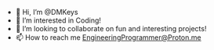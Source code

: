 - 👋 Hi, I’m @DMKeys
- 👀 I’m interested in Coding! 
- 💞️ I’m looking to collaborate on fun and interesting projects!
- 📫 How to reach me EngineeringProgrammer@Proton.me  

<!---
DMKeys/DMKeys is a ✨ special ✨ repository because its `README.md` (this file) appears on your GitHub profile.
You can click the Preview link to take a look at your changes.
--->
